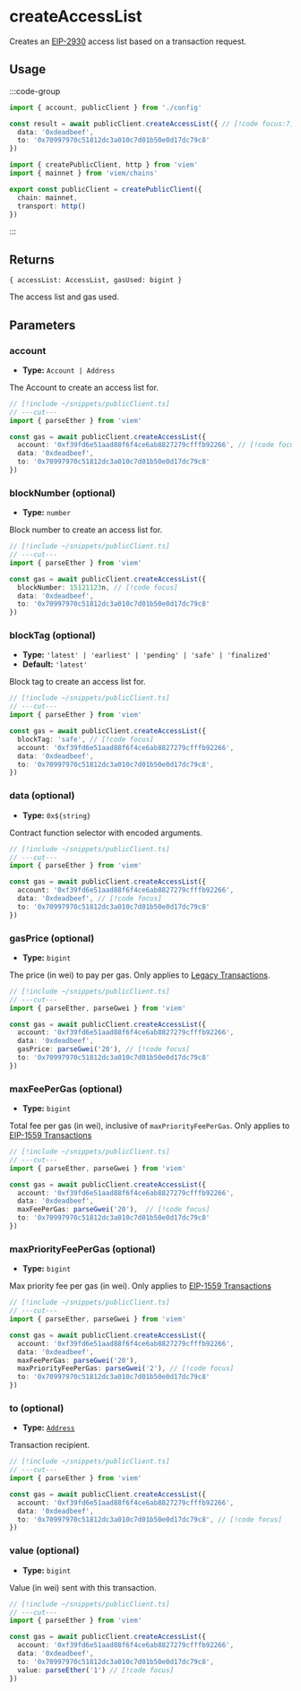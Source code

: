 # createAccessList

Creates an [EIP-2930](https://eips.ethereum.org/EIPS/eip-2930) access list based on a transaction request.

## Usage

:::code-group

```ts twoslash [example.ts]
import { account, publicClient } from './config'

const result = await publicClient.createAccessList({ // [!code focus:7]
  data: '0xdeadbeef',
  to: '0x70997970c51812dc3a010c7d01b50e0d17dc79c8'
})
```

```ts twoslash [config.ts] filename="config.ts"
import { createPublicClient, http } from 'viem'
import { mainnet } from 'viem/chains'

export const publicClient = createPublicClient({
  chain: mainnet,
  transport: http()
})
```

:::

## Returns

`{ accessList: AccessList, gasUsed: bigint }`

The access list and gas used.

## Parameters

### account

- **Type:** `Account | Address`

The Account to create an access list for.

```ts twoslash
// [!include ~/snippets/publicClient.ts]
// ---cut---
import { parseEther } from 'viem'

const gas = await publicClient.createAccessList({
  account: '0xf39fd6e51aad88f6f4ce6ab8827279cfffb92266', // [!code focus]
  data: '0xdeadbeef',
  to: '0x70997970c51812dc3a010c7d01b50e0d17dc79c8'
})
```

### blockNumber (optional)

- **Type:** `number`

Block number to create an access list for.

```ts twoslash
// [!include ~/snippets/publicClient.ts]
// ---cut---
import { parseEther } from 'viem'

const gas = await publicClient.createAccessList({
  blockNumber: 15121123n, // [!code focus]
  data: '0xdeadbeef',
  to: '0x70997970c51812dc3a010c7d01b50e0d17dc79c8'
})
```

### blockTag (optional)

- **Type:** `'latest' | 'earliest' | 'pending' | 'safe' | 'finalized'`
- **Default:** `'latest'`

Block tag to create an access list for.

```ts twoslash
// [!include ~/snippets/publicClient.ts]
// ---cut---
import { parseEther } from 'viem'

const gas = await publicClient.createAccessList({
  blockTag: 'safe', // [!code focus]
  account: '0xf39fd6e51aad88f6f4ce6ab8827279cfffb92266',
  data: '0xdeadbeef',
  to: '0x70997970c51812dc3a010c7d01b50e0d17dc79c8',
})
```

### data (optional)

- **Type:** `0x${string}`

Contract function selector with encoded arguments.

```ts twoslash
// [!include ~/snippets/publicClient.ts]
// ---cut---
import { parseEther } from 'viem'

const gas = await publicClient.createAccessList({
  account: '0xf39fd6e51aad88f6f4ce6ab8827279cfffb92266',
  data: '0xdeadbeef', // [!code focus]
  to: '0x70997970c51812dc3a010c7d01b50e0d17dc79c8'
})
```

### gasPrice (optional)

- **Type:** `bigint`

The price (in wei) to pay per gas. Only applies to [Legacy Transactions](/docs/glossary/terms#legacy-transaction).

```ts twoslash
// [!include ~/snippets/publicClient.ts]
// ---cut---
import { parseEther, parseGwei } from 'viem'

const gas = await publicClient.createAccessList({
  account: '0xf39fd6e51aad88f6f4ce6ab8827279cfffb92266',
  data: '0xdeadbeef',
  gasPrice: parseGwei('20'), // [!code focus]
  to: '0x70997970c51812dc3a010c7d01b50e0d17dc79c8'
})
```

### maxFeePerGas (optional)

- **Type:** `bigint`

Total fee per gas (in wei), inclusive of `maxPriorityFeePerGas`. Only applies to [EIP-1559 Transactions](/docs/glossary/terms#eip-1559-transaction)

```ts twoslash
// [!include ~/snippets/publicClient.ts]
// ---cut---
import { parseEther, parseGwei } from 'viem'

const gas = await publicClient.createAccessList({
  account: '0xf39fd6e51aad88f6f4ce6ab8827279cfffb92266',
  data: '0xdeadbeef',
  maxFeePerGas: parseGwei('20'),  // [!code focus]
  to: '0x70997970c51812dc3a010c7d01b50e0d17dc79c8'
})
```

### maxPriorityFeePerGas (optional)

- **Type:** `bigint`

Max priority fee per gas (in wei). Only applies to [EIP-1559 Transactions](/docs/glossary/terms#eip-1559-transaction)

```ts twoslash
// [!include ~/snippets/publicClient.ts]
// ---cut---
import { parseEther, parseGwei } from 'viem'

const gas = await publicClient.createAccessList({
  account: '0xf39fd6e51aad88f6f4ce6ab8827279cfffb92266',
  data: '0xdeadbeef',
  maxFeePerGas: parseGwei('20'),
  maxPriorityFeePerGas: parseGwei('2'), // [!code focus]
  to: '0x70997970c51812dc3a010c7d01b50e0d17dc79c8'
})
```

### to (optional)

- **Type:** [`Address`](/docs/glossary/types#address)

Transaction recipient.

```ts twoslash
// [!include ~/snippets/publicClient.ts]
// ---cut---
import { parseEther } from 'viem'

const gas = await publicClient.createAccessList({
  account: '0xf39fd6e51aad88f6f4ce6ab8827279cfffb92266',
  data: '0xdeadbeef',
  to: '0x70997970c51812dc3a010c7d01b50e0d17dc79c8', // [!code focus]
})
```

### value (optional)

- **Type:** `bigint`

Value (in wei) sent with this transaction.

```ts twoslash
// [!include ~/snippets/publicClient.ts]
// ---cut---
import { parseEther } from 'viem'

const gas = await publicClient.createAccessList({
  account: '0xf39fd6e51aad88f6f4ce6ab8827279cfffb92266',
  data: '0xdeadbeef',
  to: '0x70997970c51812dc3a010c7d01b50e0d17dc79c8',
  value: parseEther('1') // [!code focus]
})
```


